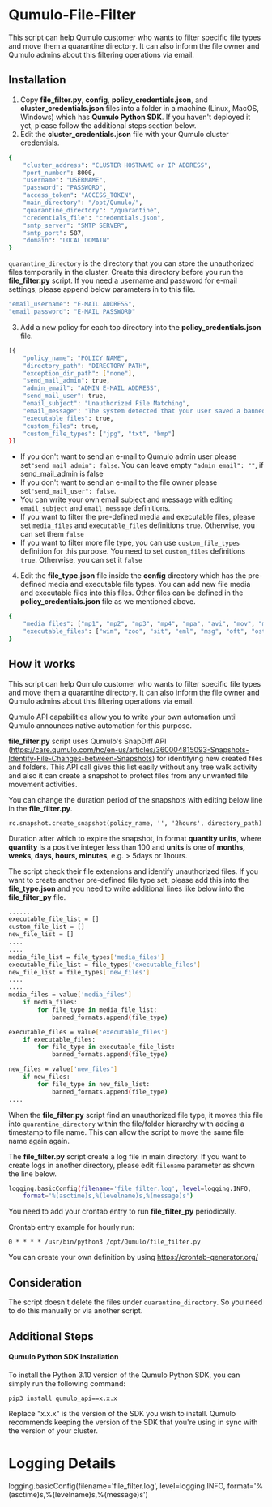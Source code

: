 # Qumulo-File-Filter

This script can help Qumulo customer who wants to filter specific file types and move them a quarantine directory. It can also inform the file owner and Qumulo admins about this filtering operations via email.  

## Installation
1. Copy **file_filter.py**, **config**,  **policy_credentials.json**, and **cluster_credentials.json** files into a folder in a machine (Linux, MacOS, Windows) which has **Qumulo Python SDK**. If you haven't deployed it yet, please follow the additional steps section below. 
2. Edit the **cluster_credentials.json**  file with your Qumulo cluster credentials. 
```sh
{
	"cluster_address": "CLUSTER HOSTNAME or IP ADDRESS",
	"port_number": 8000,
	"username": "USERNAME",
	"password": "PASSWORD",
	"access_token": "ACCESS_TOKEN",
	"main_directory": "/opt/Qumulo/",
	"quarantine_directory": "/quarantine",
	"credentials_file": "credentials.json",
	"smtp_server": "SMTP SERVER",
	"smtp_port": 587,
	"domain": "LOCAL DOMAIN"
}
```
`quarantine_directory` is the directory that you can store the unauthorized files temporarily in the cluster. Create this directory before you run the **file_filter.py** script. 
If you need a username and password for e-mail settings, please append below parameters in to this file. 
```sh
"email_username": "E-MAIL ADDRESS", 
"email_password": "E-MAIL PASSWORD"
```
3. Add a new policy for each top directory into the **policy_credentials.json** file.
```sh
[{
	"policy_name": "POLICY NAME",
	"directory_path": "DIRECTORY PATH",
	"exception_dir_path": ["none"],
	"send_mail_admin": true,
	"admin_email": "ADMIN E-MAIL ADDRESS",
	"send_mail_user": true,
	"email_subject": "Unauthorized File Matching",
	"email_message": "The system detected that your user saved a banned file format on file storage. The below file type is not permitted on the system. The file was removed from the file storage.", 
	"executable_files": true, 
	"custom_files": true, 
	"custom_file_types": ["jpg", "txt", "bmp"] 
}]
```
- If you don't want to send an e-mail to Qumulo admin user please set`"send_mail_admin": false`. You can leave empty `"admin_email": ""`, if send_mail_admin is false
- If you don't want to send an e-mail to the file owner please set`"send_mail_user": false`. 
- You can write your own email subject and message with editing `email_subject` and `email_message` definitions. 
- If you want to filter the pre-defined media and executable files, please set `media_files` and `executable_files` definitions `true`. Otherwise, you can set them `false`
- If you want to filter more file type, you can use `custom_file_types` definition for this purpose. You need to set `custom_files` definitions `true`. Otherwise, you can set it `false`

4. Edit the **file_type.json** file inside the **config** directory which has the pre-defined media and executable file types. You can add new file media and executable files into this files. Other files can be defined in the **policy_credentials.json** file as we mentioned above.
```sh
{
	"media_files": ["mp1", "mp2", "mp3", "mp4", "mpa", "avi", "mov", "mpe", "mpeg", "mpg", "swf", "mid", "asx", "wma", "wmv"],
	"executable_files": ["wim", "zoo", "sit", "eml", "msg", "oft", "ost", "pst", "bat", "cmd", "com", "exe", "inf", "js", "msi", "msp", "ocx", "ps1", "vb", "vbs", "wsf", "wsh", "jse", "acm", "dll", "ocx", "sys", "vxd", "asp", "aspx", "css", "dhtml", "php"]
}
```
## How it works
This script can help Qumulo customer who wants to filter specific file types and move them a quarantine directory. It can also inform the file owner and Qumulo admins about this filtering operations via email.  

Qumulo API capabilities allow you to write your own automation until Qumulo announces native automation for this purpose. 

**file_filter.py** script uses Qumulo's SnapDiff API (https://care.qumulo.com/hc/en-us/articles/360004815093-Snapshots-Identify-File-Changes-between-Snapshots) for identifying new created files and folders. This API call gives this list easily without any tree walk activity and also it can create a snapshot to protect files from any unwanted file movement activities. 

You can change the duration period of the snapshots with editing below line in the **file_filter.py**.

```rc.snapshot.create_snapshot(policy_name, '', '2hours', directory_path)``` 

Duration after which to expire the snapshot, in format **quantity** **units**, where **quantity** is a positive integer less than 100 and **units** is one of **months, weeks, days, hours, minutes**, e.g. > 5days or 1hours.

The script check their file extensions and identify unauthorized files. If you want to create another pre-defined file type set, please add this into the **file_type.json** and you need to write additional lines like below into the **file_filter_py** file. 

```sh
.......
executable_file_list = []
custom_file_list = []
new_file_list = []
....
....
media_file_list = file_types['media_files']
executable_file_list = file_types['executable_files']
new_file_list = file_types['new_files']
....
....
media_files = value['media_files']
	if media_files:
		for file_type in media_file_list:
			banned_formats.append(file_type)

executable_files = value['executable_files']
	if executable_files:
		for file_type in executable_file_list:
			banned_formats.append(file_type)

new_files = value['new_files']
	if new_files:
		for file_type in new_file_list:
			banned_formats.append(file_type)
....
```
When the **file_filter.py** script find an unauthorized file type, it moves this file into `quarantine_directory` within the file/folder hierarchy with adding a timestamp to file name. This can allow the script to move the same file name again again.

The **file_filter.py** script create a log file in main directory. If you want to create logs in another directory, please edit ```filename``` parameter as shown the line below. 

```sh
logging.basicConfig(filename='file_filter.log', level=logging.INFO,
    format='%(asctime)s,%(levelname)s,%(message)s')
```
	
You need to add your crontab entry to run **file_filter_py** periodically.

Crontab entry example for hourly run:

`0 * * * * /usr/bin/python3 /opt/Qumulo/file_filter.py`

You can create your own definition by using https://crontab-generator.org/


## Consideration
The script doesn't delete the files under `quarantine_directory`. So you need to do this manually or via another script. 

## Additional Steps
#### Qumulo Python SDK Installation 
To install the Python 3.10 version of the Qumulo Python SDK, you can simply run the following command:

```pip3 install qumulo_api==x.x.x```

Replace "x.x.x" is the version of the SDK you wish to install. Qumulo recommends keeping the version of the SDK that you're using in sync with the version of your cluster.

# Logging Details
logging.basicConfig(filename='file_filter.log', level=logging.INFO,
    format='%(asctime)s,%(levelname)s,%(message)s')



